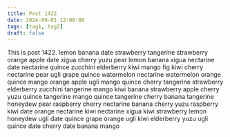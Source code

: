 ```yaml
---
title: Post 1422
date: 2024-09-01 12:00:00
tags: [tag1, tag2]
draft: false
---
```

This is post 1422.
lemon
banana
date
strawberry
tangerine
strawberry
orange
apple
date
xigua
cherry
yuzu
pear
lemon
banana
xigua
nectarine
date
nectarine
quince
zucchini
elderberry
kiwi
mango
fig
kiwi
cherry
nectarine
pear
ugli
grape
quince
watermelon
nectarine
watermelon
orange
quince
mango
orange
apple
ugli
mango
quince
cherry
tangerine
strawberry
elderberry
zucchini
tangerine
mango
kiwi
banana
strawberry
apple
cherry
yuzu
quince
tangerine
mango
quince
tangerine
cherry
banana
tangerine
honeydew
pear
raspberry
cherry
nectarine
banana
cherry
yuzu
raspberry
kiwi
date
orange
nectarine
kiwi
nectarine
xigua
kiwi
strawberry
lemon
honeydew
ugli
date
quince
grape
orange
ugli
kiwi
elderberry
yuzu
ugli
quince
date
cherry
date
banana
mango
